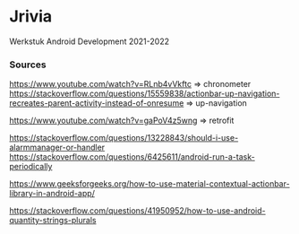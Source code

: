 # Jrivia
Werkstuk Android Development 2021-2022
### Sources
https://www.youtube.com/watch?v=RLnb4vVkftc => chronometer
https://stackoverflow.com/questions/15559838/actionbar-up-navigation-recreates-parent-activity-instead-of-onresume => up-navigation

https://www.youtube.com/watch?v=gaPoV4z5wng => retrofit

https://stackoverflow.com/questions/13228843/should-i-use-alarmmanager-or-handler
https://stackoverflow.com/questions/6425611/android-run-a-task-periodically

https://www.geeksforgeeks.org/how-to-use-material-contextual-actionbar-library-in-android-app/

https://stackoverflow.com/questions/41950952/how-to-use-android-quantity-strings-plurals